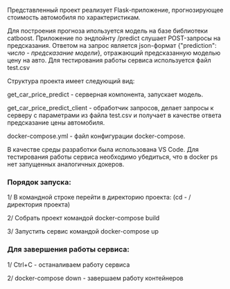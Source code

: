 Представленный проект реализует Flask-приложение,  прогнозирующее стоимость автомобиля по характеристикам.

  Для построения прогноза ипользуется модель на базе библиотеки catboost.
Приложение по эндпойнту /predict слушает POST-запросы на предсказания.  Ответом на запрос является json-формат {"prediction": *число - предсказание модели*}, отражающий предсказанную моделью цену на авто. Для тестирования работы сервиса используется файл test.csv

Структура проекта имеет следующий вид:

get_car_price_predict - серверная компонента, запускает модель.

get_car_price_predict_client - обработчик запросов, делает запросы к серверу с параметрами из файла test.csv и получает в качестве ответа предсказание цены автомобиля.

docker-compose.yml - файл конфигурации docker-compose.

  В качестве среды разработки была использована VS Code. Для тестирования работы сервиса необходимо убедиться, что в docker ps нет запущенных аналогичных докеров.
 
### Порядок запуска:
 
1/ В командной строке перейти в директорию проекта: (cd - /директория проекта) 

2/ Собрать проект командой docker-compose build 

3/ Запустить сервис командой docker-compose up  
 
### Для завершения работы сервиса:
 
1/ Ctrl+C - останаливаем работу сервиса 

2/ docker-compose down - завершаем работу контейнеров 
